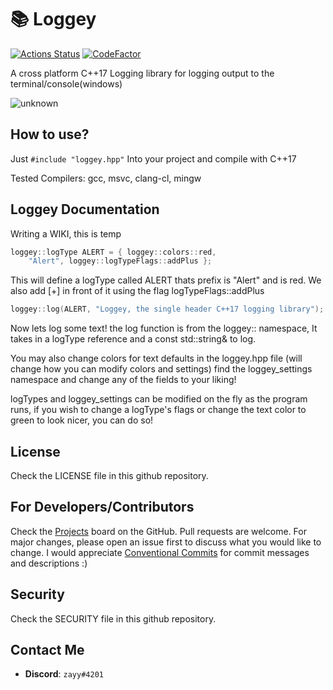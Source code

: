 # 📚 Loggey
[![Actions Status](https://github.com/spedzay/loggey/workflows/CMake/badge.svg)](https://github.com/spedzay/loggey/actions)
[![CodeFactor](https://www.codefactor.io/repository/github/spedzay/loggey/badge)](https://www.codefactor.io/repository/github/spedzay/loggey)

A cross platform C++17 Logging library
for logging output to the terminal/console(windows)

![unknown](https://user-images.githubusercontent.com/84446427/133694917-883c2027-8e48-401d-9112-09a806621578.png)

## How to use? ##

Just `#include "loggey.hpp"` Into your project and compile with C++17

Tested Compilers: gcc, msvc, clang-cl, mingw

## Loggey Documentation
Writing a WIKI, this is temp

```cpp
loggey::logType ALERT = { loggey::colors::red,
	"Alert", loggey::logTypeFlags::addPlus };
```
This will define a logType called ALERT thats prefix is "Alert" and is red.
We also add [+] in front of it using the flag logTypeFlags::addPlus

```cpp
loggey::log(ALERT, "Loggey, the single header C++17 logging library");
```
Now lets log some text! 
the log function is from the loggey:: namespace, 
It takes in a logType reference and a const std::string& to log.

You may also change colors for text defaults in the loggey.hpp file (will change how you can modify colors and settings)
find the loggey_settings namespace and change any of the fields to your liking!

logTypes and loggey_settings can be modified on the fly as the program runs, if you wish to change a logType's flags or
change the text color to green to look nicer, you can do so!

## License 
Check the LICENSE file in this github repository.

## For Developers/Contributors
Check the [Projects](https://github.com/Spedzay/loggey/projects) board on the GitHub.
Pull requests are welcome. For major changes, please open an issue first to discuss what you would like to change. 
I would appreciate [Conventional Commits](https://www.conventionalcommits.org/) for commit messages and descriptions :)

## Security
Check the SECURITY file in this github repository. 

## Contact Me
* **Discord**: `zayy#4201`

